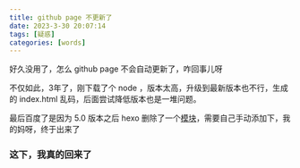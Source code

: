 ```yaml
---
title: github page 不更新了
date: 2023-3-30 20:07:14
tags: [疑惑]
categories: [words]
---
```


好久没用了，怎么 github page 不会自动更新了，咋回事儿呀

不仅如此，3年了，刚下载了个 node ，版本太高，升级到最新版本也不行，生成的 index.html 乱码，后面尝试降低版本也是一堆问题。

最后百度了是因为 5.0 版本之后 hexo 删除了一个[模块](https://www.cnblogs.com/lanhualan/p/14588669.html)，需要自己手动添加下，我的妈呀，终于出来了

### 这下，我真的回来了
